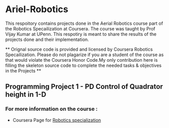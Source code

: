 # Ariel-Robotics
This respoitory contains projects done in the  Aerial Robotics course part of the Robotics Specailization at Coursera. The course was  taught by Prof Vijay Kumar at UPenn. This respotiry is meant to share the results of the projects done and their implementation.

** Orignal source code is provided and licensed by Coursera Robotics Specailization. Please do not plagarize if you are a student of the course as that would violate the Coursera Honor Code.My only contribution here is filling the skeleton source code to complete the needed tasks & objectives in the Projects **

## Programming Project 1 - PD Control of Quadrator height in 1-D

### For more information on the course :

 * Coursera Page for [Robotics specialization](https://www.coursera.org/specializations/robotics) 
